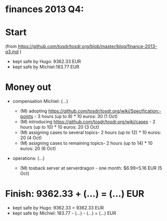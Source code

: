 # finances 2013 Q4:

# Start
(from https://github.com/tosdr/tosdr.org/blob/master/blog/finance-2013-q3.md )

* kept safe by Hugo: 9362.33 EUR
* kept safe by Michiel:183.77 EUR

# Money out

* compensation Michiel: (...)
    * (M) adopting https://github.com/tosdr/tosdr.org/wiki/Specification:-points - 3 hours (up to 8) * 10 euros: 30 (1 Oct)
    * (M) introducing https://github.com/tosdr/tosdr.org/wiki/cases - 2 hours (up to 10) * 10 euros: 20 (3 Oct)
    * (M) assigning cases to several topics- 2 hours (up to 12) * 10 euros: 20 (4 Oct)
    * (M) assigning cases to remaining topics- 2 hours (up to 14) * 10 euros: 20 (6 Oct)

* operations: (...)
    * (M) tosback server at serverdragon - one month: $6.99=5.16 EUR (5 Oct)

# Finish: 9362.33 + (...)  = (...) EUR

* kept safe by Hugo: 9362.33 = 9362.33 EUR
* kept safe by Michiel: 183.77 - (...) - (...) = (...) EUR
